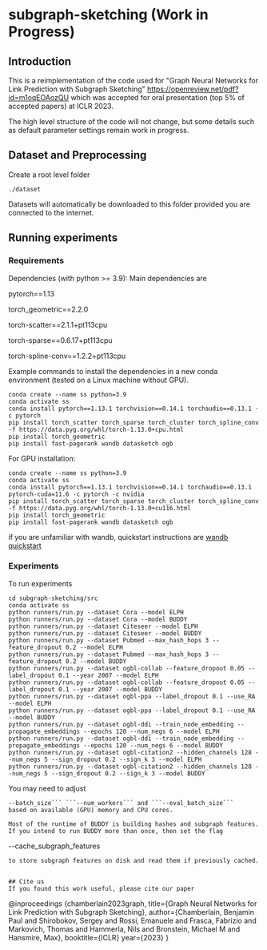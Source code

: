 # subgraph-sketching (Work in Progress)

## Introduction

This is a reimplementation of the code used for "Graph Neural Networks for Link Prediction with Subgraph Sketching" https://openreview.net/pdf?id=m1oqEOAozQU which was accepted for oral presentation (top 5% of accepted papers) at ICLR 2023.

The high level structure of the code will not change, but some details such as default parameter settings remain work in progress.

## Dataset and Preprocessing

Create a root level folder
```
./dataset
``` 
Datasets will automatically be downloaded to this folder provided you are connected to the internet.

## Running experiments

### Requirements
Dependencies (with python >= 3.9):
Main dependencies are

pytorch==1.13

torch_geometric==2.2.0

torch-scatter==2.1.1+pt113cpu

torch-sparse==0.6.17+pt113cpu

torch-spline-conv==1.2.2+pt113cpu


Example commands to install the dependencies in a new conda environment (tested on a Linux machine without GPU).
```
conda create --name ss python=3.9
conda activate ss
conda install pytorch==1.13.1 torchvision==0.14.1 torchaudio==0.13.1 -c pytorch
pip install torch_scatter torch_sparse torch_cluster torch_spline_conv -f https://data.pyg.org/whl/torch-1.13.0+cpu.html
pip install torch_geometric
pip install fast-pagerank wandb datasketch ogb
```


For GPU installation: 
```
conda create --name ss python=3.9
conda activate ss
conda install pytorch==1.13.1 torchvision==0.14.1 torchaudio==0.13.1 pytorch-cuda=11.6 -c pytorch -c nvidia
pip install torch_scatter torch_sparse torch_cluster torch_spline_conv -f https://data.pyg.org/whl/torch-1.13.0+cu116.html
pip install torch_geometric
pip install fast-pagerank wandb datasketch ogb
```


if you are unfamiliar with wandb, quickstart instructions are
[wandb quickstart](https://docs.wandb.ai/quickstart)


### Experiments
To run experiments
```
cd subgraph-sketching/src
conda activate ss
python runners/run.py --dataset Cora --model ELPH
python runners/run.py --dataset Cora --model BUDDY
python runners/run.py --dataset Citeseer --model ELPH
python runners/run.py --dataset Citeseer --model BUDDY
python runners/run.py --dataset Pubmed --max_hash_hops 3 --feature_dropout 0.2 --model ELPH
python runners/run.py --dataset Pubmed --max_hash_hops 3 --feature_dropout 0.2 --model BUDDY
python runners/run.py --dataset ogbl-collab --feature_dropout 0.05 --label_dropout 0.1 --year 2007 --model ELPH
python runners/run.py --dataset ogbl-collab --feature_dropout 0.05 --label_dropout 0.1 --year 2007 --model BUDDY
python runners/run.py --dataset ogbl-ppa --label_dropout 0.1 --use_RA --model ELPH
python runners/run.py --dataset ogbl-ppa --label_dropout 0.1 --use_RA --model BUDDY
python runners/run.py --dataset ogbl-ddi --train_node_embedding --propagate_embeddings --epochs 120 --num_negs 6 --model ELPH
python runners/run.py --dataset ogbl-ddi --train_node_embedding --propagate_embeddings --epochs 120 --num_negs 6 --model BUDDY
python runners/run.py --dataset ogbl-citation2 --hidden_channels 128 --num_negs 5 --sign_dropout 0.2 --sign_k 3 --model ELPH
python runners/run.py --dataset ogbl-citation2 --hidden_channels 128 --num_negs 5 --sign_dropout 0.2 --sign_k 3 --model BUDDY
```
You may need to adjust 
```
--batch_size``` ```--num_workers``` and ```--eval_batch_size```
based on available (GPU) memory and CPU cores.

Most of the runtime of BUDDY is building hashes and subgraph features. If you intend to run BUDDY more than once, then set the flag
```
--cache_subgraph_features
```
to store subgraph features on disk and read them if previously cached.


## Cite us
If you found this work useful, please cite our paper
```
@inproceedings
{chamberlain2023graph,
  title={Graph Neural Networks for Link Prediction with Subgraph Sketching},
  author={Chamberlain, Benjamin Paul and Shirobokov, Sergey and Rossi, Emanuele and Frasca, Fabrizio and Markovich, Thomas and Hammerla, Nils and     Bronstein, Michael M and Hansmire, Max},
  booktitle={ICLR}
  year={2023}
}
```

